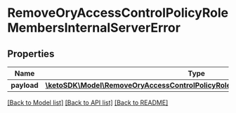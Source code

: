 # RemoveOryAccessControlPolicyRoleMembersInternalServerError

## Properties
Name | Type | Description | Notes
------------ | ------------- | ------------- | -------------
**payload** | [**\ketoSDK\Model\RemoveOryAccessControlPolicyRoleMembersInternalServerErrorBody**](RemoveOryAccessControlPolicyRoleMembersInternalServerErrorBody.md) |  | [optional] 

[[Back to Model list]](../README.md#documentation-for-models) [[Back to API list]](../README.md#documentation-for-api-endpoints) [[Back to README]](../README.md)



